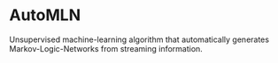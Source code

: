 # AutoMLN

Unsupervised machine-learning algorithm that automatically generates Markov-Logic-Networks from streaming information.
